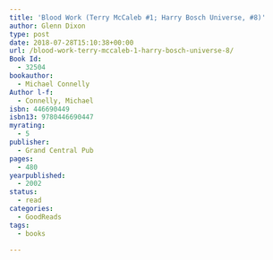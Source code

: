 ```yaml
---
title: 'Blood Work (Terry McCaleb #1; Harry Bosch Universe, #8)'
author: Glenn Dixon
type: post
date: 2018-07-28T15:10:38+00:00
url: /blood-work-terry-mccaleb-1-harry-bosch-universe-8/
Book Id:
  - 32504
bookauthor:
  - Michael Connelly
Author l-f:
  - Connelly, Michael
isbn: 446690449
isbn13: 9780446690447
myrating:
  - 5
publisher:
  - Grand Central Pub
pages:
  - 480
yearpublished:
  - 2002
status:
  - read
categories:
  - GoodReads
tags:
  - books

---
```

